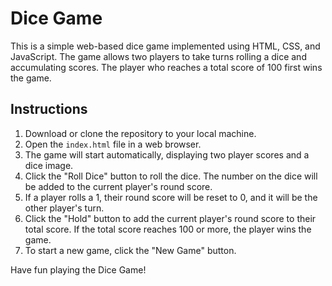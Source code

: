 # Dice Game

This is a simple web-based dice game implemented using HTML, CSS, and JavaScript. The game allows two players to take turns rolling a dice and accumulating scores. The player who reaches a total score of 100 first wins the game.

## Instructions

1. Download or clone the repository to your local machine.
2. Open the `index.html` file in a web browser.
3. The game will start automatically, displaying two player scores and a dice image.
4. Click the "Roll Dice" button to roll the dice. The number on the dice will be added to the current player's round score.
5. If a player rolls a 1, their round score will be reset to 0, and it will be the other player's turn.
6. Click the "Hold" button to add the current player's round score to their total score. If the total score reaches 100 or more, the player wins the game.
7. To start a new game, click the "New Game" button.

Have fun playing the Dice Game!

